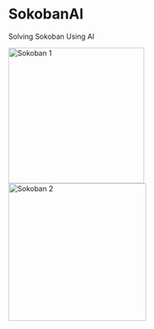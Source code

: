 # SokobanAI
Solving Sokoban Using AI


<img width="269" alt="Sokoban 1" src="https://user-images.githubusercontent.com/53938404/117512153-0bd10880-af5d-11eb-8319-fd594ee53675.png"> <img width="273" alt="Sokoban 2" src="https://user-images.githubusercontent.com/53938404/117512155-0d023580-af5d-11eb-8943-e24c30089d46.png">
